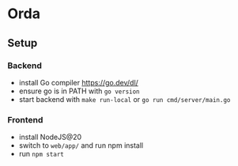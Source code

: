 # Orda

## Setup

### Backend 

- install Go compiler https://go.dev/dl/
- ensure go is in PATH with `go version`
- start backend with `make run-local` or `go run cmd/server/main.go`

### Frontend

- install NodeJS@20
- switch to `web/app/` and run npm install
- run `npm start`
